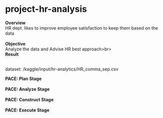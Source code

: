 # project-hr-analysis

**Overview**<br>
  HR dept. likes to improve employee satisfaction to keep them based on the data<br>
<br>
**Objective**<br>
  Analyze the data and Advise HR best approach>br>
<br>
**Result**<br>

<br>
dataset:  /kaggle/input/hr-analytics/HR_comma_sep.csv

**PACE: Plan Stage**<br>
<br>
**PACE: Analyze Stage**<br>
<br>
**PACE: Construct Stage**<br>
<br>
**PACE: Execute Stage**<br>
<br>
